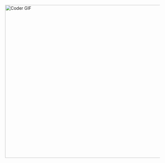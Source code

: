 [<img src="https://media.giphy.com/media/FCj2lt4LKtYyY/giphy.gif" alt="Coder GIF" width="800" height="500">](https://www.youtube.com/watch?v=YDktiN-_E1w)
